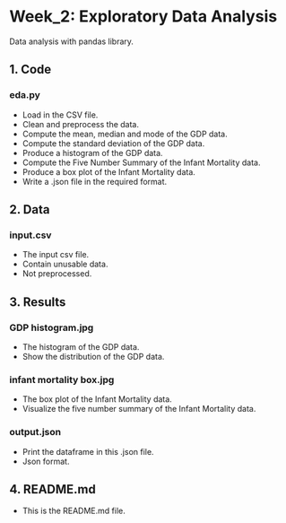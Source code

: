 # Week_2: Exploratory Data Analysis

Data analysis with pandas library.

## 1. Code

### eda.py

 - Load in the CSV file.
 - Clean and preprocess the data.
 - Compute the mean, median and mode of the GDP data.
 - Compute the standard deviation of the GDP data.
 - Produce a histogram of the GDP data.
 - Compute the Five Number Summary of the Infant Mortality data.
 - Produce a box plot of the Infant Mortality data.
 - Write a .json file in the required format.

## 2. Data

### input.csv

 - The input csv file.
 - Contain unusable data.
 - Not preprocessed.

## 3. Results

### GDP histogram.jpg

 - The histogram of the GDP data.
 - Show the distribution of the GDP data.

### infant mortality box.jpg

 - The box plot of the Infant Mortality data.
 - Visualize the five number summary of the Infant Mortality data.

### output.json

 - Print the dataframe in this .json file.
 - Json format.

## 4. README.md

 - This is the README.md file.
